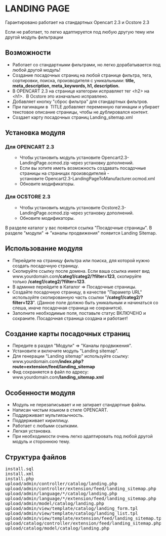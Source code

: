 <h1>LANDING PAGE</h1>
<p>Гарантировано работает на стандартных Opencart 2.3 и Ocstore 2.3</p>
<p>Если не работает, то легко адаптируется под любую другую тему или другой модуль фильтрации</p>
<h2>Возможности</h2>
<ul>
	<li>Работает со стандартными фильтрами, но легко дорабатывается под любой другой модуль!</li>
	<li>Создание посадочных страниц на любой странице фильтра, тега, сортировки, поиска, производителя с уникальными: <strong>title, meta_description, meta_keywords, h1, description.</strong></li>
	<li>В OPENCART 2.3 на странице категории исправляет тег &lt;h2&gt; на &lt;h1&gt;.&nbsp; В Ocstore это изначально исправлено.</li>
	<li>Добавляет кнопку "сброс фильтра" для стандартных фильтров.</li>
	<li>При пагинации в&nbsp; TITLE добавляет переменную пагинации и убирает текстовое описание страницы, чтобы не дублировался контент.</li>
	<li>Создает карту посадочных страниц Landing_sitemap.xml</li>
</ul>
<h2>Установка модуля</h2>
<h3>Для OPENCART 2.3</h3>
<ul>
	<ul>
		<li>Чтобы установить модуль установите Opencart2.3-LandingPage.ocmod.zip через установку дополнений.</li>
		<li>Если вы хотите иметь возможность создавать посадочные страницы на страницах производителей - установите&nbsp;Opencart2.3-LandingPageToManufacturer.ocmod.xml</li>
		<li>Обновите модификаторы.</li>
	</ul>
</ul>
<h3>Для OCSTORE 2.3</h3>
<ul>
	<ul>
		<li>Чтобы установить модуль установите Ocstore2.3-LandingPage.ocmod.zip через установку дополнений.</li>
		<li>Обновите модификаторы.</li>
	</ul>
</ul>
<p>В разделе каталог у вас появится ссылка "Посадочные страницы". В разделе "модули" =&gt; "каналы продвижения" появится Landing Sitemap.</p>
<h2>Использование модуля</h2>
<ul>
	<li>Перейдите на страницу фильтра или поиска, для которой нужно создать посадочную страницу.</li>
	<li>Скопируйте ссылку после домена. Если ваша ссылка имеет вид www.yourdomain.com<strong>/categ1/categ2/?filter=123</strong>,&nbsp;скопируйте только&nbsp;<strong>/categ1/categ2/?filter=123</strong>.</li>
	<li>В админке перейдите в Каталог =&gt; Посадочные страницы.</li>
	<li>Создайте посадочную страницу, в качестве "Параметр URL" используйте скопированную часть ссылки "<strong>/categ1/categ2/?filter=123</strong>". (Данное поле должно быть уникальным и начинаться со слеша, иначе посадочная страница не сохранится).</li>
	<li>Заполните необходимые поля, поставьте статус ВКЛЮЧЕНО и сохраните. Посадочная страница создана и работает!</li>
</ul>
<h2>Создание карты посадочных страниц</h2>
<ul>
	<li>Передите в раздел "Модули" =&gt; "Каналы продвижения".</li>
	<li>Установите и включите модуль "Landing sitemap".</li>
	<li>Для генерации "Landing sitemap" используйте ссылку: www.yourdomain.com<strong>/index.php?route=extension/feed/landing_sitemap</strong></li>
	<li>Фид сохраняется в файл по адресу: www.yourdomain.com<strong>/landing_sitemap.xml</strong></li>
</ul>
<h2>Особенности модуля</h2>
<ul>
	<li>Модуль не перезаписывает и не затирает стандартные файлы.</li>
	<li>Написан чистым языком в стиле OPENCART.</li>
	<li>Поддерживает мультиязычность.</li>
	<li>Поддерживает кириллицу.</li>
	<li>Работает с любыми ссылками.</li>
	<li>Легкая установка.</li>
	<li>При необходимости очень легко адаптировать под любой другой модуль и стороннюю тему.</li>
</ul>
<h2>Структура файлов</h2>
<pre>install.sql&nbsp;&nbsp;&nbsp;&nbsp;&nbsp;&nbsp;&nbsp;&nbsp;&nbsp;&nbsp;&nbsp;&nbsp;&nbsp;&nbsp;&nbsp;&nbsp;&nbsp;&nbsp;&nbsp;&nbsp;&nbsp;&nbsp;&nbsp;&nbsp;&nbsp;&nbsp;&nbsp;&nbsp;&nbsp;&nbsp;&nbsp;&nbsp;&nbsp;&nbsp;&nbsp;&nbsp;&nbsp;&nbsp;&nbsp;&nbsp;&nbsp;&nbsp;&nbsp;&nbsp;&nbsp;&nbsp;&nbsp;&nbsp;&nbsp;&nbsp;&nbsp;&nbsp;&nbsp;&nbsp;&nbsp;// Установщик таблиц в БД
install.xml&nbsp;&nbsp;&nbsp;&nbsp;&nbsp;&nbsp;&nbsp;&nbsp;&nbsp;&nbsp;&nbsp;&nbsp;&nbsp;&nbsp;&nbsp;&nbsp;&nbsp;&nbsp;&nbsp;&nbsp;&nbsp;&nbsp;&nbsp;&nbsp;&nbsp;&nbsp;&nbsp;&nbsp;&nbsp;&nbsp;&nbsp;&nbsp;&nbsp;&nbsp;&nbsp;&nbsp;&nbsp;&nbsp;&nbsp;&nbsp;&nbsp;&nbsp;&nbsp;&nbsp;&nbsp;&nbsp;&nbsp;&nbsp;&nbsp;&nbsp;&nbsp;&nbsp;&nbsp;&nbsp;&nbsp;// Ocmod модификатор стандартных файлов
install.php&nbsp;&nbsp;&nbsp;&nbsp;&nbsp;&nbsp;&nbsp;&nbsp;&nbsp;&nbsp;&nbsp;&nbsp;&nbsp;&nbsp;&nbsp;&nbsp;&nbsp;&nbsp;&nbsp;&nbsp;&nbsp;&nbsp;&nbsp;&nbsp;&nbsp;&nbsp;&nbsp;&nbsp;&nbsp;&nbsp;&nbsp;&nbsp;&nbsp;&nbsp;&nbsp;&nbsp;&nbsp;&nbsp;&nbsp;&nbsp;&nbsp;&nbsp;&nbsp;&nbsp;&nbsp;&nbsp;&nbsp;&nbsp;&nbsp;&nbsp;&nbsp;&nbsp;&nbsp;&nbsp;&nbsp;// Устанавливает права на просмотр и редактирование модуля
upload/admin/controller/catalog/landing.php&nbsp;&nbsp;&nbsp;&nbsp;&nbsp;&nbsp;&nbsp;&nbsp;&nbsp;&nbsp;&nbsp;&nbsp;&nbsp;&nbsp;&nbsp;&nbsp;&nbsp;&nbsp;&nbsp;&nbsp;&nbsp;&nbsp;&nbsp;// Админ.часть контроллер посадочных страниц. Методы: add, edit, copy, delete, getForm, getList, valid
upload/admin/controller/extension/feed/landing_sitemap.php&nbsp;&nbsp;&nbsp;&nbsp;&nbsp;&nbsp;&nbsp;&nbsp;// Админ.часть контроллер карты посадочных страниц
upload/admin/language/*/catalog/landing.php&nbsp;&nbsp;&nbsp;&nbsp;&nbsp;&nbsp;&nbsp;&nbsp;&nbsp;&nbsp;&nbsp;&nbsp;&nbsp;&nbsp;&nbsp;&nbsp;&nbsp;&nbsp;&nbsp;&nbsp;&nbsp;&nbsp;&nbsp;//&nbsp;Админ.часть языковые файлы посадочных страниц
upload/admin/language/*/extension/feed/landing_sitemap.php&nbsp;&nbsp;&nbsp;&nbsp;&nbsp;&nbsp; &nbsp;// Админ.часть языковые файлы карты посадочных страниц
upload/admin/model/catalog/landing.php&nbsp;&nbsp;&nbsp;&nbsp;&nbsp;&nbsp;&nbsp;&nbsp;&nbsp;&nbsp;&nbsp;&nbsp;&nbsp;&nbsp;&nbsp;&nbsp;&nbsp;&nbsp;&nbsp;&nbsp;&nbsp;&nbsp;&nbsp;&nbsp;&nbsp;&nbsp;&nbsp;&nbsp;// Админ.часть модель посадочных страниц, содержит обращения к БД
upload/admin/view/template/catalog/landing_form.tpl&nbsp;&nbsp;&nbsp;&nbsp;&nbsp;&nbsp;&nbsp;&nbsp;&nbsp;&nbsp;&nbsp;&nbsp;&nbsp;&nbsp;&nbsp;// Админ.часть фронт формы модуля посадочных страниц
upload/admin/view/template/catalog/landing_list.tpl&nbsp;&nbsp;&nbsp;&nbsp;&nbsp;&nbsp;&nbsp;&nbsp;&nbsp;&nbsp;&nbsp;&nbsp;&nbsp;&nbsp;&nbsp;// Админ.часть фронт формирования списка посадочных страниц
upload/admin/view/template/extension/feed/landing_sitemap.tpl&nbsp;&nbsp;&nbsp;&nbsp;&nbsp;// Админ.часть фронт карты посадочных страниц
upload/catalog/controller/extension/feed/landing_sitemap.php&nbsp;&nbsp;&nbsp;&nbsp;&nbsp;&nbsp;// Контроллер генератора карты посадочных страниц
upload/catalog/model/catalog/landing.php&nbsp;&nbsp;&nbsp;&nbsp;&nbsp;&nbsp;&nbsp;&nbsp;&nbsp;&nbsp;&nbsp;&nbsp;&nbsp;&nbsp;&nbsp;&nbsp;&nbsp;&nbsp;&nbsp;&nbsp;&nbsp;&nbsp;&nbsp;&nbsp;&nbsp;&nbsp;// Модель генератора карты посадочных страниц - обращения к БД
</pre>
